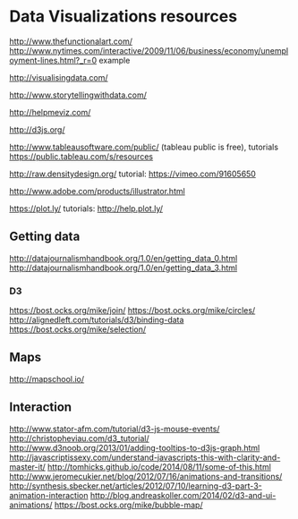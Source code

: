 # Data Visualizations resources

http://www.thefunctionalart.com/
http://www.nytimes.com/interactive/2009/11/06/business/economy/unemployment-lines.html?_r=0 example

http://visualisingdata.com/

http://www.storytellingwithdata.com/

http://helpmeviz.com/

http://d3js.org/

http://www.tableausoftware.com/public/ (tableau public is free), tutorials https://public.tableau.com/s/resources

http://raw.densitydesign.org/ tutorial: https://vimeo.com/91605650

http://www.adobe.com/products/illustrator.html

https://plot.ly/ tutorials: http://help.plot.ly/

## Getting data
http://datajournalismhandbook.org/1.0/en/getting_data_0.html
http://datajournalismhandbook.org/1.0/en/getting_data_3.html

### D3
https://bost.ocks.org/mike/join/
https://bost.ocks.org/mike/circles/
http://alignedleft.com/tutorials/d3/binding-data
https://bost.ocks.org/mike/selection/

## Maps
http://mapschool.io/

## Interaction
http://www.stator-afm.com/tutorial/d3-js-mouse-events/
http://christopheviau.com/d3_tutorial/
http://www.d3noob.org/2013/01/adding-tooltips-to-d3js-graph.html
http://javascriptissexy.com/understand-javascripts-this-with-clarity-and-master-it/
http://tomhicks.github.io/code/2014/08/11/some-of-this.html
http://www.jeromecukier.net/blog/2012/07/16/animations-and-transitions/
http://synthesis.sbecker.net/articles/2012/07/10/learning-d3-part-3-animation-interaction
http://blog.andreaskoller.com/2014/02/d3-and-ui-animations/
https://bost.ocks.org/mike/bubble-map/

